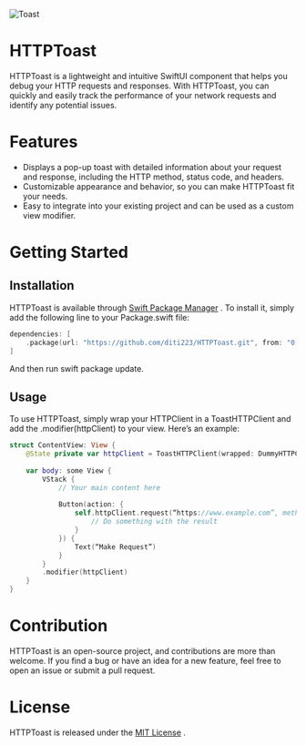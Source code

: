 ![Toast](https://cdn-icons-png.flaticon.com/512/284/284746.png)
# HTTPToast 
HTTPToast is a lightweight and intuitive SwiftUI component that helps you debug your HTTP requests and responses. With HTTPToast, you can quickly and easily track the performance of your network requests and identify any potential issues.
# Features
* Displays a pop-up toast with detailed information about your request and response, including the HTTP method, status code, and headers.
* Customizable appearance and behavior, so you can make HTTPToast fit your needs.
* Easy to integrate into your existing project and can be used as a custom view modifier.
# Getting Started
## Installation
HTTPToast is available through  [Swift Package Manager](https://swift.org/package-manager/) . To install it, simply add the following line to your Package.swift file:
```swift
dependencies: [
    .package(url: "https://github.com/diti223/HTTPToast.git", from: "0.1.0")
]
```

And then run swift package update.
## Usage
To use HTTPToast, simply wrap your HTTPClient in a ToastHTTPClient and add the .modifier(httpClient) to your view.
Here’s an example:
```swift
struct ContentView: View {
    @State private var httpClient = ToastHTTPClient(wrapped: DummyHTTPClient())
    
    var body: some View {
        VStack {
            // Your main content here
            
            Button(action: {
                self.httpClient.request(“https://www.example.com”, method: .get, headers: nil, body: nil) { result in
                    // Do something with the result
                }
            }) {
                Text(“Make Request”)
            }
        }
        .modifier(httpClient)
    }
}
```
# Contribution
HTTPToast is an open-source project, and contributions are more than welcome. If you find a bug or have an idea for a new feature, feel free to open an issue or submit a pull request.
# License
HTTPToast is released under the  [MIT License](https://github.com/diti223/HTTPToast/blob/master/LICENSE) .
